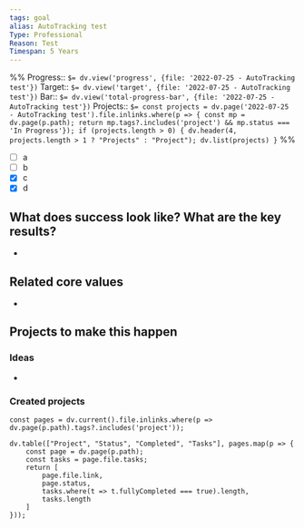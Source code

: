 ```yaml
---
tags: goal
alias: AutoTracking test
Type: Professional
Reason: Test
Timespan: 5 Years
---
```


%%
Progress:: `$= dv.view('progress', {file: '2022-07-25 - AutoTracking test'})`
Target:: `$= dv.view('target', {file: '2022-07-25 - AutoTracking test'})`
Bar:: `$= dv.view('total-progress-bar', {file: '2022-07-25 - AutoTracking test'})`
Projects:: `$= const projects = dv.page('2022-07-25 - AutoTracking test').file.inlinks.where(p => { const mp = dv.page(p.path); return mp.tags?.includes('project') && mp.status === 'In Progress'}); if (projects.length > 0) { dv.header(4, projects.length > 1 ? "Projects" : "Project"); dv.list(projects) }`
%%

-   [ ] a
-   [ ] b
-   [x] c
-   [x] d

## What does success look like? What are the key results?

-

## Related core values

-

## Projects to make this happen

### Ideas

-

### Created projects

```dataviewjs
const pages = dv.current().file.inlinks.where(p => dv.page(p.path).tags?.includes('project'));

dv.table(["Project", "Status", "Completed", "Tasks"], pages.map(p => {
	const page = dv.page(p.path);
	const tasks = page.file.tasks;
	return [
		page.file.link,
		page.status,
		tasks.where(t => t.fullyCompleted === true).length,
		tasks.length
	]
}));
```
